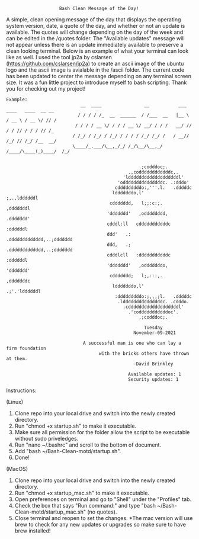 
						Bash Clean Message of the Day!



   A simple, clean opening message of the day that displays the operating system version, date, a quote of the day, and whether
or not an update is available. The quotes will change depending on the day of the week and can be edited in the /quotes
folder. The "Available updates" message will not appear unless there is an update immediately available to preserve a
clean looking  terminal. Below is an example of what your terminal can look like as well. I used the tool jp2a by 
cslarsen (https://github.com/cslarsen/jp2a) to create an ascii image of the ubuntu logo and the ascii image is 
avialable in the /ascii folder. The current code has been updated to center the message depending on any terminal
screen size. It was a fun little project to introduce myself to bash scripting. Thank you for checking out my project!


	Example:
                                __  ____                __           ___   ____   ____  __ __
                               / / / / /_  __  ______  / /___  __   |__ \ / __ \ / __ \/ // /
                              / / / / __ \/ / / / __ \/ __/ / / /   __/ // / / // / / / // /_
                             / /_/ / /_/ / /_/ / / / / /_/ /_/ /   / __// /_/ // /_/ /__  __/
                             \____/_.___/\__,_/_/ /_/\__/\__,_/   /____/\____(_)____/  /_/


                                                      .;codddoc;.
                                                  .,coddddddddddddc,.
                                                'ldddddddddddddddddddl'
                                              'odddddddddddddddc. .:dddo'
                                             cdddddddddo:,'''.l.   .dddddc
                                            ldddddddo,l'       ;,.,lddddddl
                                           cddddddd,   l;;:c:;.    ,dddddddl
                                          'ddddddd'   ,odddddddd,   .ddddddd'
                                          cdddl:ll   cdddddddddddc   :ddddddl
                                          ddd'   .: .ddddddddddddd,..;ddddddd
                                          ddd,   .; .ddddddddddddd,..;ddddddd
                                          cdddlcll   :dddddddddddc   :ddddddl
                                          'ddddddd'   ,odddddddo,   'ddddddd'
                                           cddddddd;   l;,:::,.    ,dddddddc
                                            ldddddddo,l'      .;'.'lddddddl
                                             :dddddddddo:;,,,;l.   .dddddc
                                              .ldddddddddddddddc. .cdddo.
                                                .cdddddddddddddddddddl'
                                                  .'codddddddddddoc'.
                                                      .;codddoc;.
                                                                                                                        
                                                        Tuesday
                                                    November-09-2021

                                 A successful man is one who can lay a firm foundation
                                       with the bricks others have thrown at them.
                                                    -David Brinkley

                                                  Available updates: 1
                                                  Security updates: 1
Instructions:

(Linux)
1. Clone repo into your local drive and switch into the newly created directory.
2. Run "chmod +x startup.sh" to make it executable.
3. Make sure all permission for the folder allow the script to be executable without sudo priveledges.
4. Run "nano ~/.bashrc" and scroll to the bottom of document.
5. Add "bash ~/Bash-Clean-motd/startup.sh".
6. Done!

(MacOS)
1. Clone repo into your local drive and switch into the newly created directory.
2. Run "chmod +x startup_mac.sh" to make it executable.
3. Open preferences on terminal and go to "Shell" under the "Profiles" tab.
4. Check the box that says "Run command:" and type "bash ~/Bash-Clean-motd/startup_mac.sh" (no quotes).
5. Close terminal and reopen to set the changes.
*The mac version will use brew to check for any new updates or upgrades so make sure to have brew installed!
